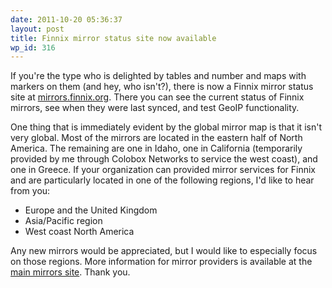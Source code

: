 ```yaml
---
date: 2011-10-20 05:36:37
layout: post
title: Finnix mirror status site now available
wp_id: 316
---
```

If you're the type who is delighted by tables and number and maps with markers on them (and hey, who isn't?), there is now a Finnix mirror status site at [mirrors.finnix.org](https://mirrors.finnix.org/). There you can see the current status of Finnix mirrors, see when they were last synced, and test GeoIP functionality.

One thing that is immediately evident by the global mirror map is that it isn't very global. Most of the mirrors are located in the eastern half of North America. The remaining are one in Idaho, one in California (temporarily provided by me through Colobox Networks to service the west coast), and one in Greece. If your organization can provided mirror services for Finnix and are particularly located in one of the following regions, I'd like to hear from you:

  * Europe and the United Kingdom
  * Asia/Pacific region
  * West coast North America

Any new mirrors would be appreciated, but I would like to especially focus on those regions. More information for mirror providers is available at the [main mirrors site](https://www.finnix.org/Mirrors). Thank you.
